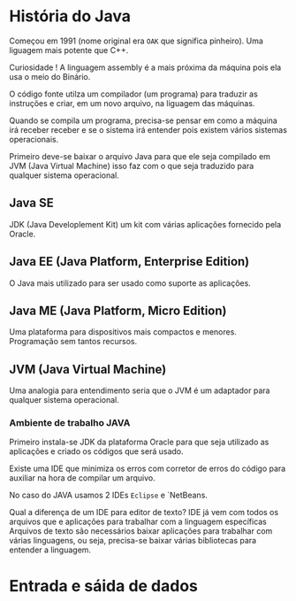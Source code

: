 # História do Java

Começou em 1991 (nome original era `OAK` que significa pinheiro). Uma liguagem mais potente que C++.

Curiosidade ! A linguagem assembly é a mais próxima da máquina pois ela usa o meio do Binário.

O código fonte utilza um compilador (um programa) para traduzir as instruções e criar, em um novo arquivo, na liguagem das máquinas.

Quando se compila um programa, precisa-se pensar em como a máquina irá receber receber e se o sistema irá entender pois existem vários sistemas operacionais.

Primeiro deve-se baixar o arquivo Java para que ele seja compilado em JVM (Java Virtual Machine) isso faz com o que seja traduzido para qualquer sistema operacional.

## Java SE 
JDK (Java Developlement Kit) um kit com várias aplicações fornecido pela Oracle.

## Java EE (Java Platform, Enterprise Edition)
O Java mais utilizado para ser usado como suporte as aplicações.

## Java ME (Java Platform, Micro Edition)
Uma plataforma para dispositivos mais compactos e menores. Programação sem tantos recursos.

## JVM (Java Virtual Machine)
Uma analogia para entendimento seria que o JVM é um adaptador para qualquer sistema operacional.

### Ambiente de trabalho JAVA
Primeiro instala-se JDK da plataforma Oracle para que seja utilizado as aplicações e criado os códigos que será usado.

Existe uma IDE que minimiza os erros com corretor de erros do código para auxiliar na hora de compilar um arquivo.

No caso do JAVA usamos 2 IDEs `Eclipse` e `NetBeans.

Qual a diferença de um IDE para editor de texto?
IDE já vem com todos os arquivos que e aplicações para trabalhar com a linguagem específicas
Arquivos de texto são necessários baixar aplicações para trabalhar com várias linguagens, ou seja, precisa-se baixar várias bibliotecas para entender a linguagem.

# Entrada e sáida de dados
